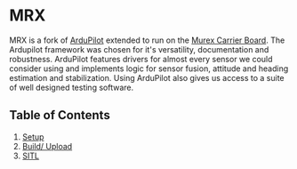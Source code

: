 # MRX

MRX is a fork of [ArduPilot](https://ardupilot.org) extended to run on the [Murex Carrier Board](../../elec/boards/carrier.md). The Ardupilot framework was chosen for it's versatility, documentation and robustness. ArduPilot features drivers for almost every sensor we could consider using and implements logic for sensor fusion, attitude and heading estimation and stabilization. Using ArduPilot also gives us access to a suite of well designed testing software.

## Table of Contents
1. [Setup](./setup.md)
2. [Build/ Upload](./upload.md)
3. [SITL](sitl.md)
